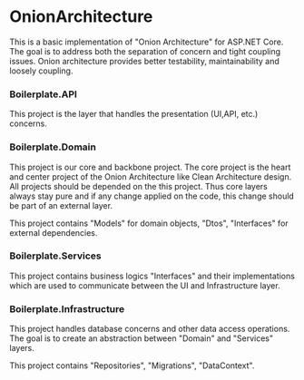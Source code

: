 # OnionArchitecture

This is a basic implementation of "Onion Architecture" for ASP.NET Core. The goal is to address both the separation of concern and tight coupling issues. Onion architecture provides better testability, maintainability and loosely coupling.

### Boilerplate.API

This project is the layer that handles the presentation (UI,API, etc.) concerns.

### Boilerplate.Domain

This project is our core and backbone project. The core project is the heart and center project of the Onion Architecture like Clean Architecture design. All projects should be depended on the this project. Thus core layers always stay pure and if any change applied on the code, this change should be part of an external layer.

This project contains "Models" for domain objects, "Dtos", "Interfaces" for external dependencies.

### Boilerplate.Services

This project contains business logics "Interfaces" and their implementations which are used to communicate between the UI and Infrastructure layer.

### Boilerplate.Infrastructure

This project handles database concerns and other data access operations. The goal is to create an abstraction between "Domain" and "Services" layers.

This project contains "Repositories", "Migrations", "DataContext".